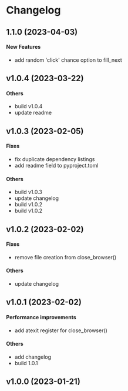 # Changelog

## 1.1.0 (2023-04-03)

#### New Features

* add random 'click' chance option to fill_next


## v1.0.4 (2023-03-22)

#### Others

* build v1.0.4
* update readme


## v1.0.3 (2023-02-05)

#### Fixes

* fix duplicate dependency listings
* add readme field to pyproject.toml
#### Others

* build v1.0.3
* update changelog
* build v1.0.2
* build v1.0.2


## v1.0.2 (2023-02-02)

#### Fixes

* remove file creation from close_browser()
#### Others

* update changelog


## v1.0.1 (2023-02-02)

#### Performance improvements

* add atexit register for close_browser()
#### Others

* add changelog
* build 1.0.1


## v1.0.0 (2023-01-21)
